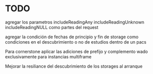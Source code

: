 #  TODO

agregar los parametros includeReadingAny  includeReadingUnknown  includeReadingNULL como partes del request

agregar la condición de fechas de principio y fin de storage como condiciones en el descubrimiento o no de estudios dentro de un pacs

Para cornerstone aplicar las adiciones de prefijo y complemento wado exclusivamente para instancias multiframe


Mejorar la resiliance del descubrimiento de los storages al arranque
